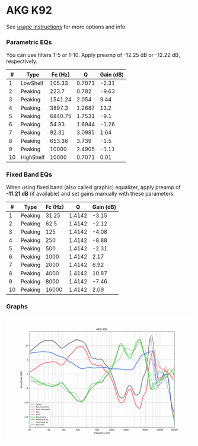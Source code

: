 # AKG K92
See [usage instructions](https://github.com/jaakkopasanen/AutoEq#usage) for more options and info.

### Parametric EQs
You can use filters 1-5 or 1-10. Apply preamp of -12.25 dB or -12.22 dB, respectively.

|   # | Type      |   Fc (Hz) |      Q |   Gain (dB) |
|-----|-----------|-----------|--------|-------------|
|   1 | LowShelf  |    105.33 | 0.7071 |       -2.31 |
|   2 | Peaking   |    223.7  | 0.782  |       -9.63 |
|   3 | Peaking   |   1541.24 | 2.054  |        9.44 |
|   4 | Peaking   |   3897.3  | 1.2687 |       13.2  |
|   5 | Peaking   |   6840.75 | 1.7531 |       -9.1  |
|   6 | Peaking   |     54.83 | 1.6944 |       -1.26 |
|   7 | Peaking   |     92.31 | 3.0985 |        1.64 |
|   8 | Peaking   |    653.36 | 3.739  |       -1.5  |
|   9 | Peaking   |  10000    | 2.4905 |       -1.11 |
|  10 | HighShelf |  10000    | 0.7071 |        0.01 |

### Fixed Band EQs
When using fixed band (also called graphic) equalizer, apply preamp of **-11.21 dB** (if available) and set gains manually with these parameters.

|   # | Type    |   Fc (Hz) |      Q |   Gain (dB) |
|-----|---------|-----------|--------|-------------|
|   1 | Peaking |     31.25 | 1.4142 |       -3.15 |
|   2 | Peaking |     62.5  | 1.4142 |       -2.12 |
|   3 | Peaking |    125    | 1.4142 |       -4.08 |
|   4 | Peaking |    250    | 1.4142 |       -8.88 |
|   5 | Peaking |    500    | 1.4142 |       -2.31 |
|   6 | Peaking |   1000    | 1.4142 |        2.17 |
|   7 | Peaking |   2000    | 1.4142 |        6.92 |
|   8 | Peaking |   4000    | 1.4142 |       10.87 |
|   9 | Peaking |   8000    | 1.4142 |       -7.46 |
|  10 | Peaking |  16000    | 1.4142 |        2.09 |

### Graphs
![](./AKG%20K92.png)
